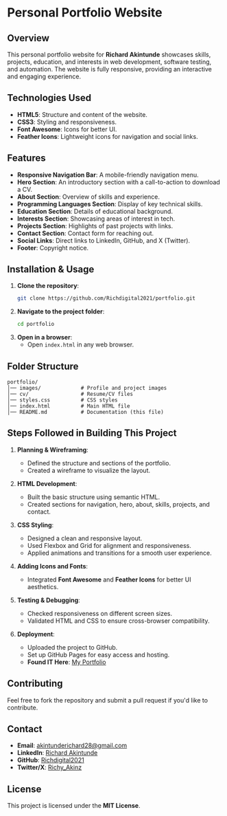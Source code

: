 # Personal Portfolio Website

## Overview

This personal portfolio website for **Richard Akintunde** showcases skills, projects, education, and interests in web development, software testing, and automation. The website is fully responsive, providing an interactive and engaging experience.

## Technologies Used

- **HTML5**: Structure and content of the website.
- **CSS3**: Styling and responsiveness.
- **Font Awesome**: Icons for better UI.
- **Feather Icons**: Lightweight icons for navigation and social links.

## Features

- **Responsive Navigation Bar**: A mobile-friendly navigation menu.
- **Hero Section**: An introductory section with a call-to-action to download a CV.
- **About Section**: Overview of skills and experience.
- **Programming Languages Section**: Display of key technical skills.
- **Education Section**: Details of educational background.
- **Interests Section**: Showcasing areas of interest in tech.
- **Projects Section**: Highlights of past projects with links.
- **Contact Section**: Contact form for reaching out.
- **Social Links**: Direct links to LinkedIn, GitHub, and X (Twitter).
- **Footer**: Copyright notice.

## Installation & Usage

1. **Clone the repository**:
   ```sh
   git clone https://github.com/Richdigital2021/portfolio.git
   ```
2. **Navigate to the project folder**:
   ```sh
   cd portfolio
   ```
3. **Open in a browser**:
   - Open `index.html` in any web browser.

## Folder Structure

```
portfolio/
│── images/             # Profile and project images
│── cv/                 # Resume/CV files
│── styles.css          # CSS styles
│── index.html          # Main HTML file
│── README.md           # Documentation (this file)
```

## Steps Followed in Building This Project

1. **Planning & Wireframing**:

   - Defined the structure and sections of the portfolio.
   - Created a wireframe to visualize the layout.

2. **HTML Development**:

   - Built the basic structure using semantic HTML.
   - Created sections for navigation, hero, about, skills, projects, and contact.

3. **CSS Styling**:

   - Designed a clean and responsive layout.
   - Used Flexbox and Grid for alignment and responsiveness.
   - Applied animations and transitions for a smooth user experience.

4. **Adding Icons and Fonts**:

   - Integrated **Font Awesome** and **Feather Icons** for better UI aesthetics.

5. **Testing & Debugging**:

   - Checked responsiveness on different screen sizes.
   - Validated HTML and CSS to ensure cross-browser compatibility.

6. **Deployment**:
   - Uploaded the project to GitHub.
   - Set up GitHub Pages for easy access and hosting.
   - **Found IT Here**: [My Portfolio](https://richdigital2021.github.io/portfolio/)

## Contributing

Feel free to fork the repository and submit a pull request if you'd like to contribute.

## Contact

- **Email**: akintunderichard28@gmail.com
- **LinkedIn**: [Richard Akintunde](https://www.linkedin.com/in/richard-akintunde/)
- **GitHub**: [Richdigital2021](https://github.com/Richdigital2021)
- **Twitter/X**: [Richy_Akinz](https://x.com/Richy_Akinz)

## License

This project is licensed under the **MIT License**.
